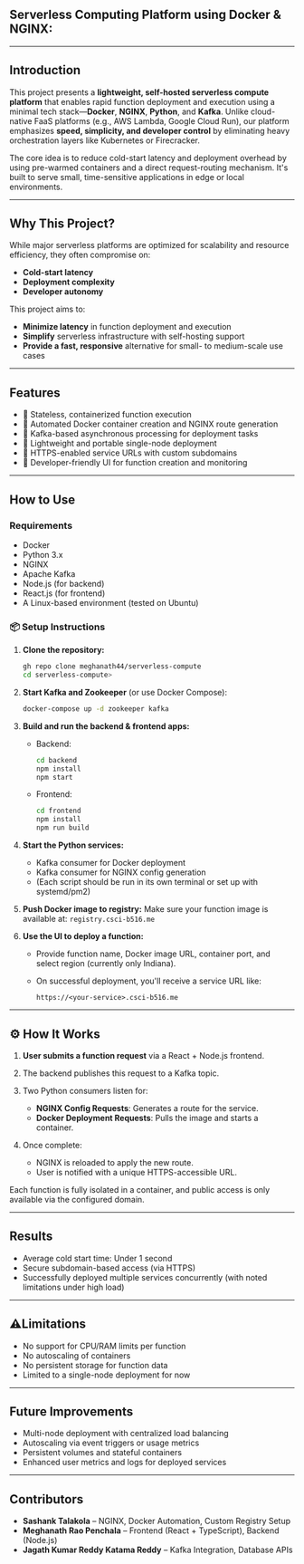 ## Serverless Computing Platform using Docker & NGINX:

---
## Introduction

This project presents a **lightweight, self-hosted serverless compute platform** that enables rapid function deployment and execution using a minimal tech stack—**Docker**, **NGINX**, **Python**, and **Kafka**. Unlike cloud-native FaaS platforms (e.g., AWS Lambda, Google Cloud Run), our platform emphasizes **speed, simplicity, and developer control** by eliminating heavy orchestration layers like Kubernetes or Firecracker.

The core idea is to reduce cold-start latency and deployment overhead by using pre-warmed containers and a direct request-routing mechanism. It's built to serve small, time-sensitive applications in edge or local environments.

---

## Why This Project?

While major serverless platforms are optimized for scalability and resource efficiency, they often compromise on:

* **Cold-start latency**
* **Deployment complexity**
* **Developer autonomy**

This project aims to:

* **Minimize latency** in function deployment and execution
* **Simplify** serverless infrastructure with self-hosting support
* **Provide a fast, responsive** alternative for small- to medium-scale use cases

---

## Features

* 🔹 Stateless, containerized function execution
* 🔹 Automated Docker container creation and NGINX route generation
* 🔹 Kafka-based asynchronous processing for deployment tasks
* 🔹 Lightweight and portable single-node deployment
* 🔹 HTTPS-enabled service URLs with custom subdomains
* 🔹 Developer-friendly UI for function creation and monitoring

---

## How to Use

### Requirements

* Docker
* Python 3.x
* NGINX
* Apache Kafka
* Node.js (for backend)
* React.js (for frontend)
* A Linux-based environment (tested on Ubuntu)

### 📦 Setup Instructions

1. **Clone the repository:**

   ```bash
   gh repo clone meghanath44/serverless-compute
   cd serverless-compute>
   ```

2. **Start Kafka and Zookeeper** (or use Docker Compose):

   ```bash
   docker-compose up -d zookeeper kafka
   ```

3. **Build and run the backend & frontend apps:**

   * Backend:

     ```bash
     cd backend
     npm install
     npm start
     ```
   * Frontend:

     ```bash
     cd frontend
     npm install
     npm run build
     ```

4. **Start the Python services:**

   * Kafka consumer for Docker deployment
   * Kafka consumer for NGINX config generation
   * (Each script should be run in its own terminal or set up with systemd/pm2)

5. **Push Docker image to registry:**
   Make sure your function image is available at:
   `registry.csci-b516.me`

6. **Use the UI to deploy a function:**

   * Provide function name, Docker image URL, container port, and select region (currently only Indiana).
   * On successful deployment, you'll receive a service URL like:

     ```
     https://<your-service>.csci-b516.me
     ```

---

## ⚙️ How It Works

1. **User submits a function request** via a React + Node.js frontend.
2. The backend publishes this request to a Kafka topic.
3. Two Python consumers listen for:

   * **NGINX Config Requests**: Generates a route for the service.
   * **Docker Deployment Requests**: Pulls the image and starts a container.
4. Once complete:

   * NGINX is reloaded to apply the new route.
   * User is notified with a unique HTTPS-accessible URL.

Each function is fully isolated in a container, and public access is only available via the configured domain.

---

## Results

* Average cold start time: Under 1 second
* Secure subdomain-based access (via HTTPS)
* Successfully deployed multiple services concurrently (with noted limitations under high load)

---

## ⚠Limitations

* No support for CPU/RAM limits per function
* No autoscaling of containers
* No persistent storage for function data
* Limited to a single-node deployment for now

---

## Future Improvements

* Multi-node deployment with centralized load balancing
* Autoscaling via event triggers or usage metrics
* Persistent volumes and stateful containers
* Enhanced user metrics and logs for deployed services

---

## Contributors

* **Sashank Talakola** – NGINX, Docker Automation, Custom Registry Setup
* **Meghanath Rao Penchala** – Frontend (React + TypeScript), Backend (Node.js)
* **Jagath Kumar Reddy Katama Reddy** – Kafka Integration, Database APIs


